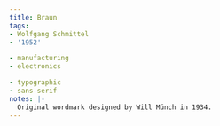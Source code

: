 ```yaml
---
title: Braun
tags:
- Wolfgang Schmittel
- '1952'

- manufacturing
- electronics

- typographic
- sans-serif
notes: |-
  Original wordmark designed by Will Münch in 1934.
---
```


